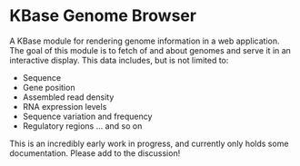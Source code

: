 # KBase Genome Browser

A KBase module for rendering genome information in a web application. The goal of this module is to fetch of and about genomes and serve it in an interactive display. This data includes, but is not limited to:

* Sequence
* Gene position
* Assembled read density
* RNA expression levels
* Sequence variation and frequency
* Regulatory regions
... and so on

This is an incredibly early work in progress, and currently only holds some documentation. Please add to the discussion!